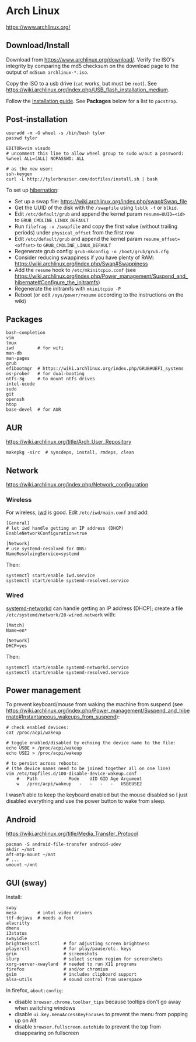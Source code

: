 # Arch Linux
<https://www.archlinux.org/>

## Download/Install
Download from <https://www.archlinux.org/download/>.
Verify the ISO's integrity by comparing the md5 checksum on the download page
to the output of `md5sum archlinux-*.iso`.

Copy the ISO to a usb drive (`cat` works, but must be `root`).
See <https://wiki.archlinux.org/index.php/USB_flash_installation_medium>.

Follow the [Installation guide](https://wiki.archlinux.org/index.php/Installation_guide).
See **Packages** below for a list to `pacstrap`.

## Post-installation
	useradd -m -G wheel -s /bin/bash tyler
	passwd tyler

	EDITOR=vim visudo
	# uncomment this line to allow wheel group to sudo w/out a password:
	%wheel ALL=(ALL) NOPASSWD: ALL

	# as the new user:
	ssh-keygen
	curl -L http://tylerbrazier.com/dotfiles/install.sh | bash

To set up [hibernation](https://wiki.archlinux.org/index.php/Power_management/Suspend_and_hibernate#Hibernation):

- Set up a swap file: <https://wiki.archlinux.org/index.php/swap#Swap_file>
- Get the UUID of the disk with the `/swapfile` using `lsblk -f` or `blkid`.
- Edit `/etc/default/grub` and append the kernel param `resume=UUID=<id>` to `GRUB_CMDLINE_LINUX_DEFAULT`
- Run `filefrag -v /swapfile` and copy the first value (without trailing periods) under `physical_offset` from the first row
- Edit `/etc/default/grub` and append the kernel param `resume_offset=<offset>` to `GRUB_CMDLINE_LINUX_DEFAULT`
- Regenerate grub config: `grub-mkconfig -o /boot/grub/grub.cfg`
- Consider reducing swappiness if you have plenty of RAM: <https://wiki.archlinux.org/index.php/Swap#Swappiness>
- Add the `resume` hook to `/etc/mkinitcpio.conf` (see <https://wiki.archlinux.org/index.php/Power_management/Suspend_and_hibernate#Configure_the_initramfs>)
- Regenerate the initramfs with `mkinitcpio -P`
- Reboot (or edit `/sys/power/resume` according to the instructions on the wiki)

## Packages
	bash-completion
	vim
	tmux
	iwd         # for wifi
	man-db
	man-pages
	grub
	efibootmgr  # https://wiki.archlinux.org/index.php/GRUB#UEFI_systems
	os-prober   # for dual-booting
	ntfs-3g     # to mount ntfs drives
	intel-ucode
	sudo
	git
	openssh
	htop
	base-devel  # for AUR

## AUR
<https://wiki.archlinux.org/title/Arch_User_Repository>

	makepkg -sirc  # syncdeps, install, rmdeps, clean

## Network
<https://wiki.archlinux.org/index.php/Network_configuration>

### Wireless
For wireless, [iwd](https://wiki.archlinux.org/index.php/Iwd) is good.
Edit `/etc/iwd/main.conf` and add:

	[General]
	# let iwd handle getting an IP address (DHCP)
	EnableNetworkConfiguration=true

	[Network]
	# use systemd-resolved for DNS:
	NameResolvingService=systemd

Then:

	systemctl start/enable iwd.service
	systemctl start/enable systemd-resolved.service

### Wired
[systemd-networkd](https://wiki.archlinux.org/index.php/Systemd-networkd)
can handle getting an IP address (DHCP);
create a file `/etc/systemd/network/20-wired.network` with:

	[Match]
	Name=en*

	[Network]
	DHCP=yes

Then:

	systemctl start/enable systemd-networkd.service
	systemctl start/enable systemd-resolved.service

## Power management
To prevent keyboard/mouse from waking the machine from suspend
(see <https://wiki.archlinux.org/index.php/Power_management/Suspend_and_hibernate#Instantaneous_wakeups_from_suspend>):

	# check enabled devices:
	cat /proc/acpi/wakeup

	# toggle enabled/disabled by echoing the device name to the file:
	echo USBE > /proc/acpi/wakeup
	echo USE2 > /proc/acpi/wakeup

	# to persist across reboots:
	# (the device names need to be joined together all on one line)
	vim /etc/tmpfiles.d/100-disable-device-wakeup.conf
		#	Path			Mode	UID	GID	Age	Argument
		w	/proc/acpi/wakeup	-	-	-	-	USBEUSE2

I wasn't able to keep the keyboard enabled but the mouse disabled
so I just disabled everything and use the power button to wake from sleep.

## Android
<https://wiki.archlinux.org/title/Media_Transfer_Protocol>

	pacman -S android-file-transfer android-udev
	mkdir ~/mnt
	aft-mtp-mount ~/mnt
	# ...
	umount ~/mnt

## GUI (sway)
Install:

	sway
	mesa        # intel video drivers
	ttf-dejavu  # needs a font
	alacritty
	dmenu
	i3status
	swayidle
	brightnessctl         # for adjusting screen brightness
	playerctl             # for play/pause/etc. keys
	grim                  # screenshots
	slurp                 # select screen region for screenshots
	xorg-server-xwayland  # needed to run X11 programs
	firefox               # and/or chromium
	gvim                  # includes clipboard support
	alsa-utils            # sound control from userspace

In firefox, `about:config`:

- disable `browser.chrome.toolbar_tips` because tooltips don't go away when switching windows
- disable `ui.key.menuAccessKeyFocuses` to prevent the menu from popping up on Alt
- disable `browser.fullscreen.autohide` to prevent the top from disappearing on fullscreen
